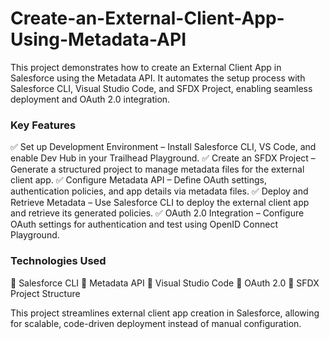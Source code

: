 # Create-an-External-Client-App-Using-Metadata-API
This project demonstrates how to create an External Client App in Salesforce using the Metadata API. It automates the setup process with Salesforce CLI, Visual Studio Code, and SFDX Project, enabling seamless deployment and OAuth 2.0 integration. 
### Key Features
✅ Set up Development Environment – Install Salesforce CLI, VS Code, and enable Dev Hub in your Trailhead Playground.
✅ Create an SFDX Project – Generate a structured project to manage metadata files for the external client app.
✅ Configure Metadata API – Define OAuth settings, authentication policies, and app details via metadata files.
✅ Deploy and Retrieve Metadata – Use Salesforce CLI to deploy the external client app and retrieve its generated policies.
✅ OAuth 2.0 Integration – Configure OAuth settings for authentication and test using OpenID Connect Playground.

### Technologies Used
🔹 Salesforce CLI
🔹 Metadata API
🔹 Visual Studio Code
🔹 OAuth 2.0
🔹 SFDX Project Structure

This project streamlines external client app creation in Salesforce, allowing for scalable, code-driven deployment instead of manual configuration. 
